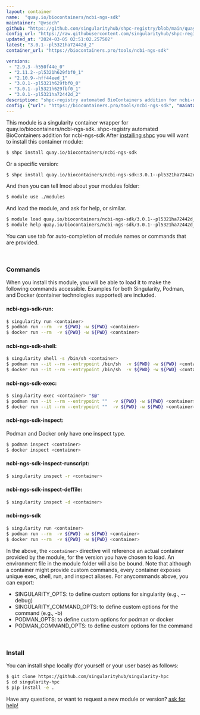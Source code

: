 ```yaml
---
layout: container
name:  "quay.io/biocontainers/ncbi-ngs-sdk"
maintainer: "@vsoch"
github: "https://github.com/singularityhub/shpc-registry/blob/main/quay.io/biocontainers/ncbi-ngs-sdk/container.yaml"
config_url: "https://raw.githubusercontent.com/singularityhub/shpc-registry/main/quay.io/biocontainers/ncbi-ngs-sdk/container.yaml"
updated_at: "2024-03-05 02:51:02.257502"
latest: "3.0.1--pl5321ha72442d_2"
container_url: "https://biocontainers.pro/tools/ncbi-ngs-sdk"

versions:
 - "2.9.3--h550f44e_0"
 - "2.11.2--pl5321h629fbf0_1"
 - "2.10.9--hff44eed_1"
 - "3.0.1--pl5321h629fbf0_0"
 - "3.0.1--pl5321h629fbf0_1"
 - "3.0.1--pl5321ha72442d_2"
description: "shpc-registry automated BioContainers addition for ncbi-ngs-sdk"
config: {"url": "https://biocontainers.pro/tools/ncbi-ngs-sdk", "maintainer": "@vsoch", "description": "shpc-registry automated BioContainers addition for ncbi-ngs-sdk", "latest": {"3.0.1--pl5321ha72442d_2": "sha256:1a1e2c940cec9c59bb9d0689aead1ffcc999168f45301678b5b5f61792019266"}, "tags": {"2.9.3--h550f44e_0": "sha256:1c812d0ca140f83a5d6ffe5ddcae56ba22b0ce1319c874e3e686eee3f3da4b4b", "2.11.2--pl5321h629fbf0_1": "sha256:9327c997f364619cdf6aa5b3d0f160aab253cebe73e9260e52056c21434a293a", "2.10.9--hff44eed_1": "sha256:b547e797dbd2b7554f1aa423e6ab41a282613e8606a64c70c164920cedc36e37", "3.0.1--pl5321h629fbf0_0": "sha256:e2cf83b838413148c86b635931ad4188efc27886ef716e814aa42195b237e95e", "3.0.1--pl5321h629fbf0_1": "sha256:7413b497023e37c7b47aacfd266027011c2b36a2cc5f05bdb8ed74e1e1fd2269", "3.0.1--pl5321ha72442d_2": "sha256:1a1e2c940cec9c59bb9d0689aead1ffcc999168f45301678b5b5f61792019266"}, "docker": "quay.io/biocontainers/ncbi-ngs-sdk"}
---
```


This module is a singularity container wrapper for quay.io/biocontainers/ncbi-ngs-sdk.
shpc-registry automated BioContainers addition for ncbi-ngs-sdk
After [installing shpc](#install) you will want to install this container module:


```bash
$ shpc install quay.io/biocontainers/ncbi-ngs-sdk
```

Or a specific version:

```bash
$ shpc install quay.io/biocontainers/ncbi-ngs-sdk:3.0.1--pl5321ha72442d_2
```

And then you can tell lmod about your modules folder:

```bash
$ module use ./modules
```

And load the module, and ask for help, or similar.

```bash
$ module load quay.io/biocontainers/ncbi-ngs-sdk/3.0.1--pl5321ha72442d_2
$ module help quay.io/biocontainers/ncbi-ngs-sdk/3.0.1--pl5321ha72442d_2
```

You can use tab for auto-completion of module names or commands that are provided.

<br>

### Commands

When you install this module, you will be able to load it to make the following commands accessible.
Examples for both Singularity, Podman, and Docker (container technologies supported) are included.

#### ncbi-ngs-sdk-run:

```bash
$ singularity run <container>
$ podman run --rm  -v ${PWD} -w ${PWD} <container>
$ docker run --rm  -v ${PWD} -w ${PWD} <container>
```

#### ncbi-ngs-sdk-shell:

```bash
$ singularity shell -s /bin/sh <container>
$ podman run --it --rm --entrypoint /bin/sh  -v ${PWD} -w ${PWD} <container>
$ docker run --it --rm --entrypoint /bin/sh  -v ${PWD} -w ${PWD} <container>
```

#### ncbi-ngs-sdk-exec:

```bash
$ singularity exec <container> "$@"
$ podman run --it --rm --entrypoint ""  -v ${PWD} -w ${PWD} <container> "$@"
$ docker run --it --rm --entrypoint ""  -v ${PWD} -w ${PWD} <container> "$@"
```

#### ncbi-ngs-sdk-inspect:

Podman and Docker only have one inspect type.

```bash
$ podman inspect <container>
$ docker inspect <container>
```

#### ncbi-ngs-sdk-inspect-runscript:

```bash
$ singularity inspect -r <container>
```

#### ncbi-ngs-sdk-inspect-deffile:

```bash
$ singularity inspect -d <container>
```



#### ncbi-ngs-sdk

```bash
$ singularity run <container>
$ podman run --rm  -v ${PWD} -w ${PWD} <container>
$ docker run --rm  -v ${PWD} -w ${PWD} <container>
```


In the above, the `<container>` directive will reference an actual container provided
by the module, for the version you have chosen to load. An environment file in the
module folder will also be bound. Note that although a container
might provide custom commands, every container exposes unique exec, shell, run, and
inspect aliases. For anycommands above, you can export:

 - SINGULARITY_OPTS: to define custom options for singularity (e.g., --debug)
 - SINGULARITY_COMMAND_OPTS: to define custom options for the command (e.g., -b)
 - PODMAN_OPTS: to define custom options for podman or docker
 - PODMAN_COMMAND_OPTS: to define custom options for the command

<br>

### Install

You can install shpc locally (for yourself or your user base) as follows:

```bash
$ git clone https://github.com/singularityhub/singularity-hpc
$ cd singularity-hpc
$ pip install -e .
```

Have any questions, or want to request a new module or version? [ask for help!](https://github.com/singularityhub/singularity-hpc/issues)